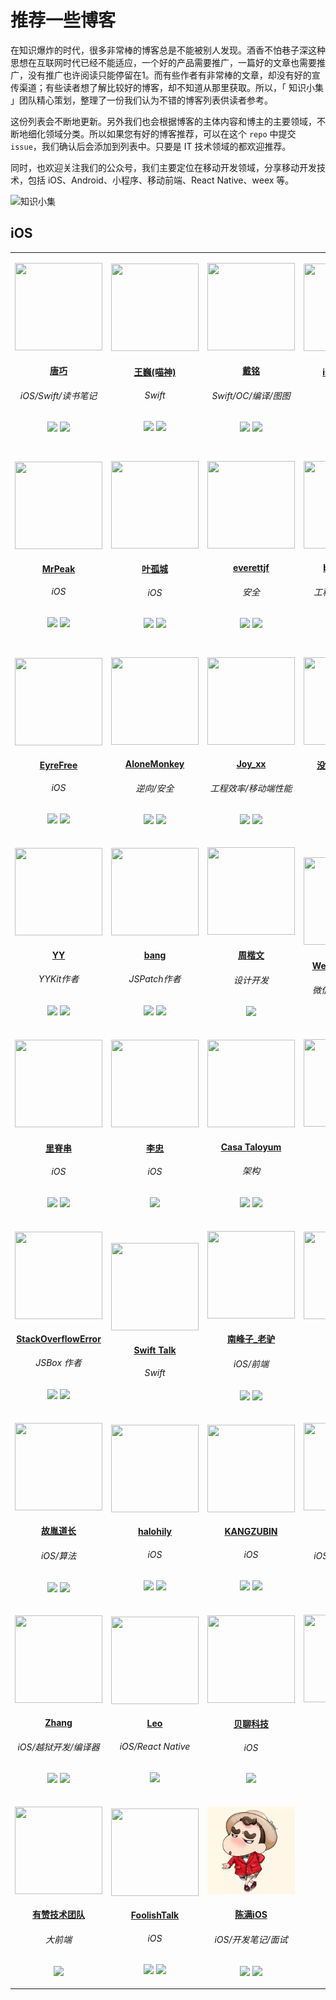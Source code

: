 # 推荐一些博客

在知识爆炸的时代，很多非常棒的博客总是不能被别人发现。酒香不怕巷子深这种思想在互联网时代已经不能适应，一个好的产品需要推广，一篇好的文章也需要推广，没有推广也许阅读只能停留在1。而有些作者有非常棒的文章，却没有好的宣传渠道；有些读者想了解比较好的博客，却不知道从那里获取。所以，「 知识小集 」团队精心策划，整理了一份我们认为不错的博客列表供读者参考。

这份列表会不断地更新。另外我们也会根据博客的主体内容和博主的主要领域，不断地细化领域分类。所以如果您有好的博客推荐，可以在这个 `repo` 中提交 `issue`，我们确认后会添加到列表中。只要是 IT 技术领域的都欢迎推荐。

同时，也欢迎关注我们的公众号，我们主要定位在移动开发领域，分享移动开发技术，包括 iOS、Android、小程序、移动前端、React Native、weex 等。

<img src="https://raw.githubusercontent.com/iOS-Tips/iOS-tech-set/master/images/qrcode.jpg" title="知识小集" width="200"/>

## iOS




<table>

<tr>

<td id='唐巧' style='width:180px'>
<p align='center'><a href='http://blog.devtang.com/'><img src='https://tva4.sinaimg.cn/crop.0.2.1242.1242.180/65dc76a3jw8exkme9y57dj20yi0ymabn.jpg' height='140' width='140'/></a></p>
<h4 align='center'><a href='http://blog.devtang.com/'>唐巧</a></h4>
<h6 align='center'>iOS/Swift/读书笔记</h6>
<p align='center'><a href='https://weibo.com/tangqiaoboy'><img src='https://github.com/awesome-tips/blogs/blob/master/assets/weibo.png?raw=true' /></a> <a href='https://github.com/tangqiaoboy'><img src='https://github.com/awesome-tips/blogs/blob/master/assets/github.png?raw=true' /></a></p>
</td>

<td id='王巍(喵神)' style='width:180px'>
<p align='center'><a href='https://onevcat.com/'><img src='https://tva3.sinaimg.cn/crop.0.0.180.180.180/83bbf18djw1e8qgp5bmzyj2050050aa8.jpg' height='140' width='140'/></a></p>
<h4 align='center'><a href='https://onevcat.com/'>王巍(喵神)</a></h4>
<h6 align='center'>Swift</h6>
<p align='center'><a href='https://weibo.com/onevcat'><img src='https://github.com/awesome-tips/blogs/blob/master/assets/weibo.png?raw=true' /></a> <a href='https://github.com/onevcat'><img src='https://github.com/awesome-tips/blogs/blob/master/assets/github.png?raw=true' /></a></p>
</td>

<td id='戴铭' style='width:180px'>
<p align='center'><a href='http://t.cn/RSjPCJ6'><img src='http://t.cn/RuP8lEI' height='140' width='140'/></a></p>
<h4 align='center'><a href='http://t.cn/RSjPCJ6'>戴铭</a></h4>
<h6 align='center'>Swift/OC/编译/图图</h6>
<p align='center'><a href='http://weibo.com/allstarming'><img src='https://github.com/awesome-tips/blogs/blob/master/assets/weibo.png?raw=true' /></a> <a href='http://t.cn/RuP8lEx'><img src='https://github.com/awesome-tips/blogs/blob/master/assets/github.png?raw=true' /></a></p>
</td>

<td id='iOS程序犭袁' style='width:180px'>
<p align='center'><a href='https://www.jianshu.com/u/96a14318a4de'><img src='https://tva1.sinaimg.cn/crop.0.0.511.511.180/64dfd849gw1ep43ip52qlj20e80e840a.jpg' height='140' width='140'/></a></p>
<h4 align='center'><a href='https://www.jianshu.com/u/96a14318a4de'>iOS程序犭袁</a></h4>
<h6 align='center'>iOS</h6>
<p align='center'><a href='https://weibo.com/luohanchenyilong'><img src='https://github.com/awesome-tips/blogs/blob/master/assets/weibo.png?raw=true' /></a> <a href='https://github.com/ChenYilong'><img src='https://github.com/awesome-tips/blogs/blob/master/assets/github.png?raw=true' /></a></p>
</td>

<td id='折腾范儿_味精' style='width:180px'>
<p align='center'><a href='http://awhisper.github.io/?from=inf&wvr=5&loc=infblog'><img src='https://tvax3.sinaimg.cn/crop.0.0.512.512.180/678c3e91ly8fpc40w5yfjj20e80e8dg5.jpg' height='140' width='140'/></a></p>
<h4 align='center'><a href='http://awhisper.github.io/?from=inf&wvr=5&loc=infblog'>折腾范儿_味精</a></h4>
<h6 align='center'>iOS/大前端</h6>
<p align='center'><a href='https://weibo.com/agvicking'><img src='https://github.com/awesome-tips/blogs/blob/master/assets/weibo.png?raw=true' /></a> <a href='https://github.com/Awhisper'><img src='https://github.com/awesome-tips/blogs/blob/master/assets/github.png?raw=true' /></a></p>
</td>

</tr>

<tr>

<td id='MrPeak' style='width:180px'>
<p align='center'><a href='http://mrpeak.cn'><img src='https://avatars0.githubusercontent.com/u/5007149?s=400&u=a1d0743e131c5de433fe0007b003b529854bfeb0&v=4' height='140' width='140'/></a></p>
<h4 align='center'><a href='http://mrpeak.cn'>MrPeak</a></h4>
<h6 align='center'>iOS</h6>
<p align='center'><a href='https://weibo.com/1993445913/profile'><img src='https://github.com/awesome-tips/blogs/blob/master/assets/weibo.png?raw=true' /></a> <a href='https://github.com/music4kid'><img src='https://github.com/awesome-tips/blogs/blob/master/assets/github.png?raw=true' /></a></p>
</td>

<td id='叶孤城' style='width:180px'>
<p align='center'><a href='https://zhuanlan.zhihu.com/zangqilong'><img src='https://tvax4.sinaimg.cn/crop.0.0.1242.1242.180/55c06004ly8fk0tddvcivj20yi0yin0t.jpg' height='140' width='140'/></a></p>
<h4 align='center'><a href='https://zhuanlan.zhihu.com/zangqilong'>叶孤城</a></h4>
<h6 align='center'>iOS</h6>
<p align='center'><a href='https://weibo.com/u/1438670852'><img src='https://github.com/awesome-tips/blogs/blob/master/assets/weibo.png?raw=true' /></a> <a href='https://github.com/Zangqilong'><img src='https://github.com/awesome-tips/blogs/blob/master/assets/github.png?raw=true' /></a></p>
</td>

<td id='everettjf' style='width:180px'>
<p align='center'><a href='https://everettjf.github.io'><img src='https://everettjf.github.io/images/everettjf.png' height='140' width='140'/></a></p>
<h4 align='center'><a href='https://everettjf.github.io'>everettjf</a></h4>
<h6 align='center'>安全</h6>
<p align='center'><a href='https://weibo.com/everettjf'><img src='https://github.com/awesome-tips/blogs/blob/master/assets/weibo.png?raw=true' /></a> <a href='https://github.com/everettjf'><img src='https://github.com/awesome-tips/blogs/blob/master/assets/github.png?raw=true' /></a></p>
</td>

<td id='bestswifter' style='width:180px'>
<p align='center'><a href='https://github.com/bestswifter/blog'><img src='https://avatars3.githubusercontent.com/u/8394612' height='140' width='140'/></a></p>
<h4 align='center'><a href='https://github.com/bestswifter/blog'>bestswifter</a></h4>
<h6 align='center'>工程化/全栈/效率</h6>
<p align='center'><a href='https://weibo.com/bestswifter'><img src='https://github.com/awesome-tips/blogs/blob/master/assets/weibo.png?raw=true' /></a> <a href='https://github.com/bestswifter'><img src='https://github.com/awesome-tips/blogs/blob/master/assets/github.png?raw=true' /></a></p>
</td>

<td id='halfrost' style='width:180px'>
<p align='center'><a href='https://github.com/halfrost/Halfrost-Field'><img src='https://ob6mci30g.qnssl.com/me.jpg' height='140' width='140'/></a></p>
<h4 align='center'><a href='https://github.com/halfrost/Halfrost-Field'>halfrost</a></h4>
<h6 align='center'>iOS/前端/后端/golang/ML</h6>
<p align='center'><a href='https://weibo.com/halfrost'><img src='https://github.com/awesome-tips/blogs/blob/master/assets/weibo.png?raw=true' /></a> <a href='https://github.com/halfrost'><img src='https://github.com/awesome-tips/blogs/blob/master/assets/github.png?raw=true' /></a></p>
</td>

</tr>

<tr>

<td id='EyreFree' style='width:180px'>
<p align='center'><a href='https://www.eyrefree.org/'><img src='https://avatars0.githubusercontent.com/u/10757132?s=460&v=4' height='140' width='140'/></a></p>
<h4 align='center'><a href='https://www.eyrefree.org/'>EyreFree</a></h4>
<h6 align='center'>iOS</h6>
<p align='center'><a href='https://weibo.com/eyrefree777'><img src='https://github.com/awesome-tips/blogs/blob/master/assets/weibo.png?raw=true' /></a> <a href='https://github.com/EyreFree'><img src='https://github.com/awesome-tips/blogs/blob/master/assets/github.png?raw=true' /></a></p>
</td>

<td id='AloneMonkey' style='width:180px'>
<p align='center'><a href='http://www.alonemonkey.com'><img src='https://tva4.sinaimg.cn/crop.0.6.315.315.180/6227738egw1ecj9s3fekaj208t0913yx.jpg' height='140' width='140'/></a></p>
<h4 align='center'><a href='http://www.alonemonkey.com'>AloneMonkey</a></h4>
<h6 align='center'>逆向/安全</h6>
<p align='center'><a href='https://weibo.com/xiaoqing28'><img src='https://github.com/awesome-tips/blogs/blob/master/assets/weibo.png?raw=true' /></a> <a href='https://github.com/AloneMonkey'><img src='https://github.com/awesome-tips/blogs/blob/master/assets/github.png?raw=true' /></a></p>
</td>

<td id='Joy_xx' style='width:180px'>
<p align='center'><a href='https://juejin.im/user/5656f11760b28da566412f03'><img src='https://upload-images.jianshu.io/upload_images/852671-ea9d77e88a4e7fbc.png?imageMogr2/auto-orient/strip%7CimageView2/2/w/1240' height='140' width='140'/></a></p>
<h4 align='center'><a href='https://juejin.im/user/5656f11760b28da566412f03'>Joy_xx</a></h4>
<h6 align='center'>工程效率/移动端性能</h6>
<p align='center'><a href='https://weibo.com/5419850564'><img src='https://github.com/awesome-tips/blogs/blob/master/assets/weibo.png?raw=true' /></a> <a href='https://github.com/joy0304'><img src='https://github.com/awesome-tips/blogs/blob/master/assets/github.png?raw=true' /></a></p>
</td>

<td id='没故事的桌同学' style='width:180px'>
<p align='center'><a href='https://www.jianshu.com/u/88a056103c02'><img src='https://tva4.sinaimg.cn/crop.0.0.750.750.180/72d10fc2jw8f8r4qjeggej20ku0kuwew.jpg' height='140' width='140'/></a></p>
<h4 align='center'><a href='https://www.jianshu.com/u/88a056103c02'>没故事的桌同学</a></h4>
<h6 align='center'>iOS</h6>
<p align='center'><a href='https://weibo.com/u/1926303682'><img src='https://github.com/awesome-tips/blogs/blob/master/assets/weibo.png?raw=true' /></a> <a href='https://github.com/lacklock'><img src='https://github.com/awesome-tips/blogs/blob/master/assets/github.png?raw=true' /></a></p>
</td>

<td id='sunnyxx' style='width:180px'>
<p align='center'><a href='http://blog.sunnyxx.com/'><img src='https://tva2.sinaimg.cn/crop.125.0.263.263.180/51530583jw8enrkkdsb0dj20dw0afjse.jpg' height='140' width='140'/></a></p>
<h4 align='center'><a href='http://blog.sunnyxx.com/'>sunnyxx</a></h4>
<h6 align='center'>非主流iOS程序猿</h6>
<p align='center'><a href='https://weibo.com/u/1364395395'><img src='https://github.com/awesome-tips/blogs/blob/master/assets/weibo.png?raw=true' /></a> <a href='https://github.com/sunnyxx'><img src='https://github.com/awesome-tips/blogs/blob/master/assets/github.png?raw=true' /></a></p>
</td>

</tr>

<tr>

<td id='YY' style='width:180px'>
<p align='center'><a href='https://blog.ibireme.com/'><img src='https://avatars3.githubusercontent.com/u/839283?s=460&v=4' height='140' width='140'/></a></p>
<h4 align='center'><a href='https://blog.ibireme.com/'>YY</a></h4>
<h6 align='center'>YYKit作者</h6>
<p align='center'><a href='https://weibo.com/239801242'><img src='https://github.com/awesome-tips/blogs/blob/master/assets/weibo.png?raw=true' /></a> <a href='https://github.com/ibireme'><img src='https://github.com/awesome-tips/blogs/blob/master/assets/github.png?raw=true' /></a></p>
</td>

<td id='bang' style='width:180px'>
<p align='center'><a href='http://blog.cnbang.net/about/'><img src='https://avatars2.githubusercontent.com/u/329480?s=460&v=4' height='140' width='140'/></a></p>
<h4 align='center'><a href='http://blog.cnbang.net/about/'>bang</a></h4>
<h6 align='center'>JSPatch作者</h6>
<p align='center'><a href='https://weibo.com/bang'><img src='https://github.com/awesome-tips/blogs/blob/master/assets/weibo.png?raw=true' /></a> <a href='https://github.com/bang590'><img src='https://github.com/awesome-tips/blogs/blob/master/assets/github.png?raw=true' /></a></p>
</td>

<td id='周楷文' style='width:180px'>
<p align='center'><a href='http://zhowkev.in/'><img src='https://tvax1.sinaimg.cn/crop.0.0.1125.1125.180/68c9c44dly8fmyxy9dx39j20v90v93zc.jpg' height='140' width='140'/></a></p>
<h4 align='center'><a href='http://zhowkev.in/'>周楷文</a></h4>
<h6 align='center'>设计开发</h6>
<p align='center'><a href='https://weibo.com/kevinzhow'><img src='https://github.com/awesome-tips/blogs/blob/master/assets/weibo.png?raw=true' /></a> </p>
</td>

<td id='WeRead团队博客' style='width:180px'>
<p align='center'><a href='http://wereadteam.github.io/'><img src='https://tva4.sinaimg.cn/crop.0.0.1024.1024.180/006cZPugjw8evlmn1esibj30sg0sg0u3.jpg' height='140' width='140'/></a></p>
<h4 align='center'><a href='http://wereadteam.github.io/'>WeRead团队博客</a></h4>
<h6 align='center'>微信读书团队博客</h6>
<p align='center'> </p>
</td>

<td id='J_Knight_' style='width:180px'>
<p align='center'><a href='http://t.cn/RuqLczv'><img src='http://t.cn/RuqLc7F' height='140' width='140'/></a></p>
<h4 align='center'><a href='http://t.cn/RuqLczv'>J_Knight_</a></h4>
<h6 align='center'>iOS</h6>
<p align='center'><a href='http://t.cn/RuqLc7D'><img src='https://github.com/awesome-tips/blogs/blob/master/assets/weibo.png?raw=true' /></a> <a href='http://t.cn/RuqLc7e'><img src='https://github.com/awesome-tips/blogs/blob/master/assets/github.png?raw=true' /></a></p>
</td>

</tr>

<tr>

<td id='里脊串' style='width:180px'>
<p align='center'><a href='http://adad184.com/archives/'><img src='https://tvax2.sinaimg.cn/crop.0.0.512.512.180/7104902cly8fj3zx6zwj6j20e80e8t8x.jpg' height='140' width='140'/></a></p>
<h4 align='center'><a href='http://adad184.com/archives/'>里脊串</a></h4>
<h6 align='center'>iOS</h6>
<p align='center'><a href='https://www.weibo.com/ljc1986'><img src='https://github.com/awesome-tips/blogs/blob/master/assets/weibo.png?raw=true' /></a> <a href='https://github.com/adad184'><img src='https://github.com/awesome-tips/blogs/blob/master/assets/github.png?raw=true' /></a></p>
</td>

<td id='李忠' style='width:180px'>
<p align='center'><a href='http://limboy.me/'><img src='https://avatars3.githubusercontent.com/u/35974?s=460&v=4' height='140' width='140'/></a></p>
<h4 align='center'><a href='http://limboy.me/'>李忠</a></h4>
<h6 align='center'>iOS</h6>
<p align='center'> <a href='https://github.com/lzyy'><img src='https://github.com/awesome-tips/blogs/blob/master/assets/github.png?raw=true' /></a></p>
</td>

<td id='Casa Taloyum' style='width:180px'>
<p align='center'><a href='https://casatwy.com/iOS-Modulization.html'><img src='https://tva2.sinaimg.cn/crop.0.14.750.750.180/71dc54d3jw8f6o7ipr6gij20ku0ln41c.jpg' height='140' width='140'/></a></p>
<h4 align='center'><a href='https://casatwy.com/iOS-Modulization.html'>Casa Taloyum</a></h4>
<h6 align='center'>架构</h6>
<p align='center'><a href='https://weibo.com/casatwy'><img src='https://github.com/awesome-tips/blogs/blob/master/assets/weibo.png?raw=true' /></a> <a href='https://github.com/casatwy'><img src='https://github.com/awesome-tips/blogs/blob/master/assets/github.png?raw=true' /></a></p>
</td>

<td id='杨萧玉' style='width:180px'>
<p align='center'><a href='http://yulingtianxia.com/'><img src='https://tva1.sinaimg.cn/crop.0.0.640.640.180/642c5793jw8es1tzsl205j20hs0hst9g.jpg' height='140' width='140'/></a></p>
<h4 align='center'><a href='http://yulingtianxia.com/'>杨萧玉</a></h4>
<h6 align='center'>iOS/逆向</h6>
<p align='center'><a href='https://weibo.com/yulingtianxia'><img src='https://github.com/awesome-tips/blogs/blob/master/assets/weibo.png?raw=true' /></a> <a href='https://github.com/yulingtianxia'><img src='https://github.com/awesome-tips/blogs/blob/master/assets/github.png?raw=true' /></a></p>
</td>

<td id='Draveness' style='width:180px'>
<p align='center'><a href='https://draveness.me/index'><img src='https://tva3.sinaimg.cn/crop.0.0.750.750.180/005AJZTOjw8f37od44xcgj30ku0kujtf.jpg' height='140' width='140'/></a></p>
<h4 align='center'><a href='https://draveness.me/index'>Draveness</a></h4>
<h6 align='center'>RAC/iOS</h6>
<p align='center'><a href='https://weibo.com/u/5123574960'><img src='https://github.com/awesome-tips/blogs/blob/master/assets/weibo.png?raw=true' /></a> </p>
</td>

</tr>

<tr>

<td id='StackOverflowError' style='width:180px'>
<p align='center'><a href='https://zhuanlan.zhihu.com/cocoanotes'><img src='https://tva2.sinaimg.cn/crop.0.0.180.180.180/693eeff4jw1e8qgp5bmzyj2050050aa8.jpg' height='140' width='140'/></a></p>
<h4 align='center'><a href='https://zhuanlan.zhihu.com/cocoanotes'>StackOverflowError</a></h4>
<h6 align='center'>JSBox 作者</h6>
<p align='center'><a href='https://weibo.com/0x00eeee'><img src='https://github.com/awesome-tips/blogs/blob/master/assets/weibo.png?raw=true' /></a> <a href='https://github.com/cyanzhong'><img src='https://github.com/awesome-tips/blogs/blob/master/assets/github.png?raw=true' /></a></p>
</td>

<td id='Swift Talk' style='width:180px'>
<p align='center'><a href='https://talk.objc.io/'><img src='https://github.com/awesome-tips/blogs/blob/master/avatar/swift_talk.png?raw=true' height='140' width='140'/></a></p>
<h4 align='center'><a href='https://talk.objc.io/'>Swift Talk</a></h4>
<h6 align='center'>Swift</h6>
<p align='center'> </p>
</td>

<td id='南峰子_老驴' style='width:180px'>
<p align='center'><a href='http://southpeak.github.io/'><img src='https://tva1.sinaimg.cn/crop.1.0.1366.1366.180/c5ff030ejw8f5bbc70i61j212011yq80.jpg' height='140' width='140'/></a></p>
<h4 align='center'><a href='http://southpeak.github.io/'>南峰子_老驴</a></h4>
<h6 align='center'>iOS/前端</h6>
<p align='center'><a href='https://weibo.com/touristdiary'><img src='https://github.com/awesome-tips/blogs/blob/master/assets/weibo.png?raw=true' /></a> <a href='http://southpeak.github.io/'><img src='https://github.com/awesome-tips/blogs/blob/master/assets/github.png?raw=true' /></a></p>
</td>

<td id='Lefe_x' style='width:180px'>
<p align='center'><a href='https://github.com/lefex/LefexWork'><img src='https://tva4.sinaimg.cn/crop.8.0.1226.1226.180/006uSOiEjw8f9h4ihstq4j30yi0y2gnq.jpg' height='140' width='140'/></a></p>
<h4 align='center'><a href='https://github.com/lefex/LefexWork'>Lefe_x</a></h4>
<h6 align='center'>iOS/大前端</h6>
<p align='center'><a href='https://weibo.com/u/5953150140'><img src='https://github.com/awesome-tips/blogs/blob/master/assets/weibo.png?raw=true' /></a> <a href='https://github.com/lefex'><img src='https://github.com/awesome-tips/blogs/blob/master/assets/github.png?raw=true' /></a></p>
</td>

<td id='Vong_HUST' style='width:180px'>
<p align='center'><a href='http://vongloo.me/'><img src='https://tvax3.sinaimg.cn/crop.0.0.667.667.180/ba81ca29ly8fhu4meonedj20ij0ijgmh.jpg' height='140' width='140'/></a></p>
<h4 align='center'><a href='http://vongloo.me/'>Vong_HUST</a></h4>
<h6 align='center'>iOS</h6>
<p align='center'><a href='https://weibo.com/VongLo'><img src='https://github.com/awesome-tips/blogs/blob/master/assets/weibo.png?raw=true' /></a> <a href='https://github.com/wang9262'><img src='https://github.com/awesome-tips/blogs/blob/master/assets/github.png?raw=true' /></a></p>
</td>

</tr>

<tr>

<td id='故胤道长' style='width:180px'>
<p align='center'><a href='https://www.jianshu.com/u/8d5b91490ca5'><img src='https://tva4.sinaimg.cn/crop.14.0.721.721.180/6cf34ee4jw8f8rdmtzzgmj20ku0k10t5.jpg' height='140' width='140'/></a></p>
<h4 align='center'><a href='https://www.jianshu.com/u/8d5b91490ca5'>故胤道长</a></h4>
<h6 align='center'>iOS/算法</h6>
<p align='center'><a href='https://weibo.com/soapyigu'><img src='https://github.com/awesome-tips/blogs/blob/master/assets/weibo.png?raw=true' /></a> <a href='https://github.com/soapyigu'><img src='https://github.com/awesome-tips/blogs/blob/master/assets/github.png?raw=true' /></a></p>
</td>

<td id='halohily' style='width:180px'>
<p align='center'><a href='https://halohily.com/'><img src='https://tva4.sinaimg.cn/crop.9.0.493.493.180/d9ec7ffcjw8f8a753z961j20e80dp0t3.jpg' height='140' width='140'/></a></p>
<h4 align='center'><a href='https://halohily.com/'>halohily</a></h4>
<h6 align='center'>iOS</h6>
<p align='center'><a href='http://weibo.com/halohily'><img src='https://github.com/awesome-tips/blogs/blob/master/assets/weibo.png?raw=true' /></a> <a href='https://github.com/halohily'><img src='https://github.com/awesome-tips/blogs/blob/master/assets/github.png?raw=true' /></a></p>
</td>

<td id='KANGZUBIN' style='width:180px'>
<p align='center'><a href='https://kangzubin.com'><img src='https://tva3.sinaimg.cn/crop.0.0.440.440.180/621b53aejw8ekybg28hxzj20c80c83z0.jpg' height='140' width='140'/></a></p>
<h4 align='center'><a href='https://kangzubin.com'>KANGZUBIN</a></h4>
<h6 align='center'>iOS</h6>
<p align='center'><a href='https://weibo.com/kangzubin'><img src='https://github.com/awesome-tips/blogs/blob/master/assets/weibo.png?raw=true' /></a> <a href='https://github.com/kangzubin'><img src='https://github.com/awesome-tips/blogs/blob/master/assets/github.png?raw=true' /></a></p>
</td>

<td id='冬瓜' style='width:180px'>
<p align='center'><a href='http://desgard.com/'><img src='https://avatars2.githubusercontent.com/u/7804535' height='140' width='140'/></a></p>
<h4 align='center'><a href='http://desgard.com/'>冬瓜</a></h4>
<h6 align='center'>iOS/Python/算法</h6>
<p align='center'><a href='https://weibo.com/desgard'><img src='https://github.com/awesome-tips/blogs/blob/master/assets/weibo.png?raw=true' /></a> <a href='https://github.com/desgard'><img src='https://github.com/awesome-tips/blogs/blob/master/assets/github.png?raw=true' /></a></p>
</td>

<td id='五子棋' style='width:180px'>
<p align='center'><a href='http://satanwoo.github.io'><img src='https://avatars0.githubusercontent.com/u/1303079?s=460&v=4' height='140' width='140'/></a></p>
<h4 align='center'><a href='http://satanwoo.github.io'>五子棋</a></h4>
<h6 align='center'>iOS</h6>
<p align='center'><a href='https://weibo.com/1961684153'><img src='https://github.com/awesome-tips/blogs/blob/master/assets/weibo.png?raw=true' /></a> <a href='https://github.com/satanwoo'><img src='https://github.com/awesome-tips/blogs/blob/master/assets/github.png?raw=true' /></a></p>
</td>

</tr>

<tr>

<td id='Zhang' style='width:180px'>
<p align='center'><a href='https://mayuyu.io'><img src='https://avatars3.githubusercontent.com/u/5205699?s=460&v=4' height='140' width='140'/></a></p>
<h4 align='center'><a href='https://mayuyu.io'>Zhang</a></h4>
<h6 align='center'>iOS/越狱开发/编译器</h6>
<p align='center'><a href='https://weibo.com/5725560173'><img src='https://github.com/awesome-tips/blogs/blob/master/assets/weibo.png?raw=true' /></a> <a href='https://github.com/Naville'><img src='https://github.com/awesome-tips/blogs/blob/master/assets/github.png?raw=true' /></a></p>
</td>

<td id='Leo' style='width:180px'>
<p align='center'><a href='http://blog.csdn.net/hello_hwc'><img src='https://avatars2.githubusercontent.com/u/15663899?s=460&v=4' height='140' width='140'/></a></p>
<h4 align='center'><a href='http://blog.csdn.net/hello_hwc'>Leo</a></h4>
<h6 align='center'>iOS/React Native</h6>
<p align='center'> <a href='https://github.com/LeoMobileDeveloper'><img src='https://github.com/awesome-tips/blogs/blob/master/assets/github.png?raw=true' /></a></p>
</td>

<td id='贝聊科技' style='width:180px'>
<p align='center'><a href='https://zhuanlan.zhihu.com/ibeiliao'><img src='https://avatars1.githubusercontent.com/u/29856374?s=400&v=4' height='140' width='140'/></a></p>
<h4 align='center'><a href='https://zhuanlan.zhihu.com/ibeiliao'>贝聊科技</a></h4>
<h6 align='center'>iOS</h6>
<p align='center'> <a href='https://github.com/beiliao-mobile'><img src='https://github.com/awesome-tips/blogs/blob/master/assets/github.png?raw=true' /></a></p>
</td>

<td id='杜文' style='width:180px'>
<p align='center'><a href='https://juejin.im/user/58211b88a0bb9f0058c25b7f/'><img src='https://avatars2.githubusercontent.com/u/20411648?s=460&v=4' height='140' width='140'/></a></p>
<h4 align='center'><a href='https://juejin.im/user/58211b88a0bb9f0058c25b7f/'>杜文</a></h4>
<h6 align='center'>大前端</h6>
<p align='center'> <a href='https://github.com/wendux'><img src='https://github.com/awesome-tips/blogs/blob/master/assets/github.png?raw=true' /></a></p>
</td>

<td id='flyou' style='width:180px'>
<p align='center'><a href='http://flutter.link/'><img src='https://tva2.sinaimg.cn/crop.0.3.707.707.180/a2f7c645jw8f6qvlbp1g7j20js0jrgrz.jpg' height='140' width='140'/></a></p>
<h4 align='center'><a href='http://flutter.link/'>flyou</a></h4>
<h6 align='center'>Flutter</h6>
<p align='center'><a href='https://weibo.com/fangjaylong?is_all=1'><img src='https://github.com/awesome-tips/blogs/blob/master/assets/weibo.png?raw=true' /></a> <a href='https://github.com/flyou'><img src='https://github.com/awesome-tips/blogs/blob/master/assets/github.png?raw=true' /></a></p>
</td>

</tr>

<tr>

<td id='有赞技术团队' style='width:180px'>
<p align='center'><a href='https://tech.youzan.com/'><img src='https://tech.youzan.com/content/images/2017/10/logo.png' height='140' width='140'/></a></p>
<h4 align='center'><a href='https://tech.youzan.com/'>有赞技术团队</a></h4>
<h6 align='center'>大前端</h6>
<p align='center'> <a href='github.com/youzan/vant'><img src='https://github.com/awesome-tips/blogs/blob/master/assets/github.png?raw=true' /></a></p>
</td>

<td id='FoolishTalk' style='width:180px'>
<p align='center'><a href='http://www.foolishtalk.org/'><img src='https://tvax3.sinaimg.cn/crop.0.0.667.667.180/7ce61a5ely8foethi15vzj20ij0ijgmf.jpg' height='140' width='140'/></a></p>
<h4 align='center'><a href='http://www.foolishtalk.org/'>FoolishTalk</a></h4>
<h6 align='center'>iOS</h6>
<p align='center'><a href='https://weibo.com/u/2095454814'><img src='https://github.com/awesome-tips/blogs/blob/master/assets/weibo.png?raw=true' /></a> <a href='https://github.com/fidetro'><img src='https://github.com/awesome-tips/blogs/blob/master/assets/github.png?raw=true' /></a></p>
</td>

<td id='陈满iOS' style='width:180px'>
<p align='center'><a href='https://www.jianshu.com/u/508ba9810059'><img src='https://github.com/cimain/MediaResourcesForNotes/blob/master/WX20180626-144124@2x.png?raw=true' height='140' width='140'/></a></p>
<h4 align='center'><a href='https://www.jianshu.com/u/508ba9810059/'>陈满iOS</a></h4>
<h6 align='center'>iOS/开发笔记/面试</h6>
<p align='center'><a href='https://weibo.com/cimer'><img src='https://github.com/awesome-tips/blogs/blob/master/assets/weibo.png?raw=true' /></a> <a href='https://github.com/cimain'><img src='https://github.com/awesome-tips/blogs/blob/master/assets/github.png?raw=true' /></a></p>
</td>


</tr>

</table>



